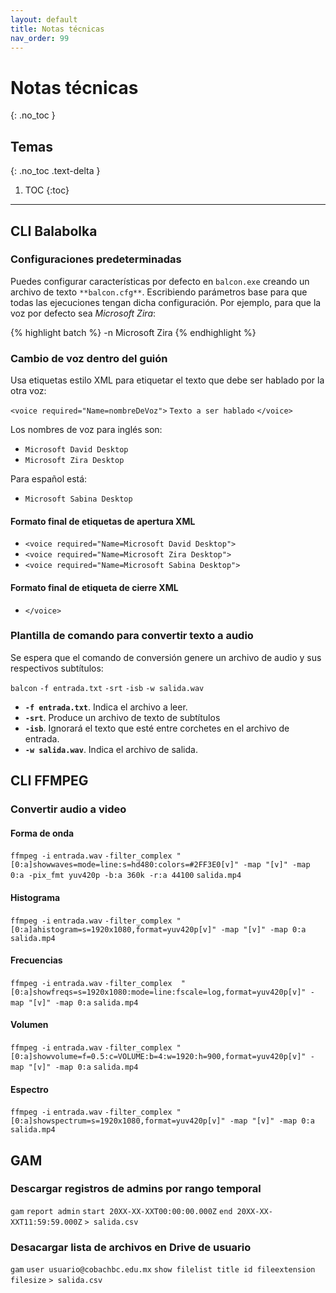```yaml
---
layout: default
title: Notas técnicas
nav_order: 99
---
```


# Notas técnicas
{: .no_toc }

## Temas
{: .no_toc .text-delta }

1. TOC
{:toc}

---

## CLI Balabolka

### Configuraciones predeterminadas

Puedes configurar características por defecto en `balcon.exe` creando un archivo de texto `**balcon.cfg**`. Escribiendo parámetros base para que todas las ejecuciones tengan dicha configuración. Por ejemplo, para que la voz por defecto sea *Microsoft Zira*:

{% highlight batch %}
-n Microsoft Zira
{% endhighlight %}

### Cambio de voz dentro del guión

Usa etiquetas estilo XML para etiquetar el texto que debe ser hablado por la otra voz:

`<voice required="Name=nombreDeVoz">` `Texto a ser hablado` `</voice>`

Los nombres de voz para inglés son:
* `Microsoft David Desktop`
* `Microsoft Zira Desktop`

Para español está:
* `Microsoft Sabina Desktop`

#### Formato final de etiquetas de apertura XML
* `<voice required="Name=Microsoft David Desktop">`
* `<voice required="Name=Microsoft Zira Desktop">`
* `<voice required="Name=Microsoft Sabina Desktop">`

#### Formato final de etiqueta de cierre XML
* `</voice>`

### Plantilla de comando para convertir texto a audio

Se espera que el comando de conversión genere un archivo de audio y sus respectivos subtítulos:

`balcon` `-f entrada.txt` `-srt` `-isb` `-w salida.wav`

* **`-f entrada.txt`**. Indica el archivo a leer.
* **`-srt`**. Produce un archivo de texto de subtítulos
* **`-isb`**. Ignorará el texto que esté entre corchetes en el archivo de entrada.
* **`-w salida.wav`**. Indica el archivo de salida.

## CLI FFMPEG

### Convertir audio a video

#### Forma de onda

`ffmpeg -i` `entrada.wav` `-filter_complex "[0:a]showwaves=mode=line:s=hd480:colors=#2FF3E0[v]" -map "[v]" -map 0:a -pix_fmt yuv420p -b:a 360k -r:a 44100` `salida.mp4`

#### Histograma

`ffmpeg -i` `entrada.wav` `-filter_complex "[0:a]ahistogram=s=1920x1080,format=yuv420p[v]" -map "[v]" -map 0:a` `salida.mp4`

#### Frecuencias

`ffmpeg -i` `entrada.wav` `-filter_complex  "[0:a]showfreqs=s=1920x1080:mode=line:fscale=log,format=yuv420p[v]" -map "[v]" -map 0:a` `salida.mp4`

#### Volumen

`ffmpeg -i` `entrada.wav` `-filter_complex "[0:a]showvolume=f=0.5:c=VOLUME:b=4:w=1920:h=900,format=yuv420p[v]" -map "[v]" -map 0:a` `salida.mp4`

#### Espectro

`ffmpeg -i` `entrada.wav` `-filter_complex "[0:a]showspectrum=s=1920x1080,format=yuv420p[v]" -map "[v]" -map 0:a` `salida.mp4`

## GAM

### Descargar registros de admins por rango temporal

`gam` `report admin` `start 20XX-XX-XXT00:00:00.000Z` `end 20XX-XX-XXT11:59:59.000Z` `> salida.csv`

### Desacargar lista de archivos en Drive de usuario

`gam` `user usuario@cobachbc.edu.mx` `show filelist title id fileextension filesize` `> salida.csv`